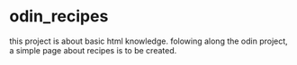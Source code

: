 # odin_recipes

this project is about basic html knowledge. folowing along the odin project, a simple page
about recipes is to be created.